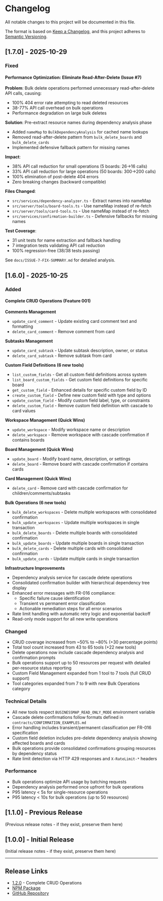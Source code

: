 # Changelog

All notable changes to this project will be documented in this file.

The format is based on [Keep a Changelog](https://keepachangelog.com/en/1.0.0/),
and this project adheres to [Semantic Versioning](https://semver.org/spec/v2.0.0.html).

## [1.7.0] - 2025-10-29

### Fixed

#### Performance Optimization: Eliminate Read-After-Delete (Issue #7)

**Problem**: Bulk delete operations performed unnecessary read-after-delete API calls, causing:
- 100% 404 error rate attempting to read deleted resources
- 38-77% API call overhead on bulk operations
- Performance degradation on large bulk deletes

**Solution**: Pre-extract resource names during dependency analysis phase
- Added `nameMap` to `BulkDependencyAnalysis` for cached name lookups
- Removed read-after-delete pattern from `bulk_delete_boards` and `bulk_delete_cards`
- Implemented defensive fallback pattern for missing names

**Impact**:
- 38% API call reduction for small operations (5 boards: 26→16 calls)
- 33% API call reduction for large operations (50 boards: 300→200 calls)
- 100% elimination of post-delete 404 errors
- Zero breaking changes (backward compatible)

**Files Changed**:
- `src/services/dependency-analyzer.ts` - Extract names into nameMap
- `src/server/tools/board-tools.ts` - Use nameMap instead of re-fetch
- `src/server/tools/card-tools.ts` - Use nameMap instead of re-fetch
- `src/services/confirmation-builder.ts` - Defensive fallbacks for missing names

**Test Coverage**:
- 31 unit tests for name extraction and fallback handling
- 7 integration tests validating API call reduction
- 100% regression-free (38/38 tests passing)

See `docs/ISSUE-7-FIX-SUMMARY.md` for detailed analysis.

## [1.6.0] - 2025-10-25

### Added

#### Complete CRUD Operations (Feature 001)

**Comments Management**
- `update_card_comment` - Update existing card comment text and formatting
- `delete_card_comment` - Remove comment from card

**Subtasks Management**
- `update_card_subtask` - Update subtask description, owner, or status
- `delete_card_subtask` - Remove subtask from card

**Custom Field Definitions (6 new tools)**
- `list_custom_fields` - Get all custom field definitions across system
- `list_board_custom_fields` - Get custom field definitions for specific board
- `get_custom_field` - Enhanced details for specific custom field by ID
- `create_custom_field` - Define new custom field with type and options
- `update_custom_field` - Modify custom field label, type, or constraints
- `delete_custom_field` - Remove custom field definition with cascade to card values

**Workspace Management (Quick Wins)**
- `update_workspace` - Modify workspace name or description
- `delete_workspace` - Remove workspace with cascade confirmation if contains boards

**Board Management (Quick Wins)**
- `update_board` - Modify board name, description, or settings
- `delete_board` - Remove board with cascade confirmation if contains cards

**Card Management (Quick Wins)**
- `delete_card` - Remove card with cascade confirmation for children/comments/subtasks

**Bulk Operations (6 new tools)**
- `bulk_delete_workspaces` - Delete multiple workspaces with consolidated confirmation
- `bulk_update_workspaces` - Update multiple workspaces in single transaction
- `bulk_delete_boards` - Delete multiple boards with consolidated confirmation
- `bulk_update_boards` - Update multiple boards in single transaction
- `bulk_delete_cards` - Delete multiple cards with consolidated confirmation
- `bulk_update_cards` - Update multiple cards in single transaction

**Infrastructure Improvements**
- Dependency analysis service for cascade delete operations
- Consolidated confirmation builder with hierarchical dependency tree display
- Enhanced error messages with FR-016 compliance:
  - Specific failure cause identification
  - Transient vs permanent error classification
  - Actionable remediation steps for all error scenarios
- Rate limit handling with automatic retry logic and exponential backoff
- Read-only mode support for all new write operations

### Changed

- CRUD coverage increased from ~50% to ~80% (+30 percentage points)
- Total tool count increased from 43 to 65 tools (+22 new tools)
- Delete operations now include cascade dependency analysis and confirmation prompts
- Bulk operations support up to 50 resources per request with detailed per-resource status reporting
- Custom Field Management expanded from 1 tool to 7 tools (full CRUD support)
- Tool categories expanded from 7 to 9 with new Bulk Operations category

### Technical Details

- All new tools respect `BUSINESSMAP_READ_ONLY_MODE` environment variable
- Cascade delete confirmations follow formats defined in `contracts/CONFIRMATION_EXAMPLES.md`
- Error handling includes transient/permanent classification per FR-016 specification
- Custom field deletion includes pre-delete dependency analysis showing affected boards and cards
- Bulk operations provide consolidated confirmations grouping resources by dependency status
- Rate limit detection via HTTP 429 responses and `X-RateLimit-*` headers

### Performance

- Bulk operations optimize API usage by batching requests
- Dependency analysis performed once upfront for bulk operations
- P95 latency < 5s for single-resource operations
- P95 latency < 10s for bulk operations (up to 50 resources)

## [1.1.0] - Previous Release

(Previous release notes - if they exist, preserve them here)

## [1.0.0] - Initial Release

(Initial release notes - if they exist, preserve them here)

---

## Release Links

- [1.2.0](https://github.com/edicarloslds/businessmap-mcp/releases/tag/v1.2.0) - Complete CRUD Operations
- [NPM Package](https://www.npmjs.com/package/@edicarlos.lds/businessmap-mcp)
- [GitHub Repository](https://github.com/edicarloslds/businessmap-mcp)
